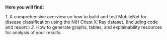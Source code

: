 **Here you will find:**

*1.* A comprehensive overview on how to build and test MobileNet for disease classification using the NIH Chest X-Ray dataset. (Including code and report.)
*2.* How to generate graphs, tables, and explainability resources for analysis of your results.
